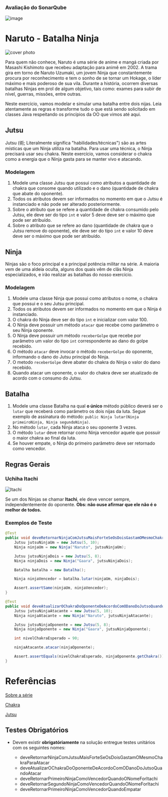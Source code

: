 ### Avaliação do SonarQube
![image](https://user-images.githubusercontent.com/101672271/191228266-d15eeea3-bb64-4941-906a-da0b05bfbde1.png)


# Naruto - Batalha Ninja

![cover photo](https://s.aficionados.com.br/imagens/frases-iconicas-dos-personagens-de-naruto_f.jpg)

Para quem não conhece, Naruto é uma série de anime e mangá criada por Masashi Kishimoto que recebeu adaptação para animê em 2002. A trama gira em torno de Naruto Uzumaki, um jovem Ninja que constantemente procura por reconhecimento e tem o sonho de se tornar um Hokage, o líder máximo e mais poderoso de sua vila. Durante a história, ocorrem diversas batalhas Ninjas em prol de algum objetivo, tais como: exames para subir de nível, guerras, missões, entre outras.

Neste exercício, vamos modelar e simular uma batalha entre dois nijas. Leia atentamente as regras e transforme tudo o que está sendo solicitado em classes Java respeitando os princípios da OO que vimos até aqui.

## Jutsu

Jutsu (術; Literalmente significa "habilidades/técnicas") são as artes místicas que um Ninja utiliza na batalha. Para usar uma técnica, o Ninja precisará usar seu chakra. Neste exercício, vamos considerar o chakra como a energia que o Ninja gasta para se manter vivo e atacando.

### Modelagem

1. Modele uma classe Jutsu que possui como atributos a quantidade de chakra que consome quando utilizado e o dano (quantidade de chakra que abate do oponente).
2. Todos os atributos devem ser informados no momento em que o Jutsu é instanciado e não pode ser alterado posteriormente.
3. Sobre o atributo que se refere a quantidade de chakra consumido pelo Jutsu, ele deve ser do tipo `int` e valor 5 deve deve ser o máximo que pode ser atribuído.
4. Sobre o atributo que se refere ao dano (quantidade de chakra que o Jutsu remove do oponente), ele deve ser do tipo `int` e valor 10 deve deve ser o máximo que pode ser atribuído.

## Ninja

Ninjas são o foco principal e a principal potência militar na série. A maioria vem de uma aldeia oculta, alguns dos quais vêm de clãs Ninja especializados, e irão realizar as batalhas do nosso exercício.

### Modelagem 

1. Modele uma classe Ninja que possui como atributos o nome, o chakra que possui e o seu Jutsu principal.
2. Todos os atributos devem ser informados no momento em que o Ninja é instanciado.
1. O chakra do Ninja deve ser do tipo `int` e inicializar com valor 100.
3. O Ninja deve possuir um método `atacar` que recebe como parâmetro o seu Ninja oponente. 
4. O Ninja deve possuir um método `receberGolpe` que recebe por parâmetro um valor do tipo `int` correspondente ao dano do golpe recebido.
5. O método `atacar` deve invocar o método `receberGolpe` do oponente, informando o dano do Jutsu principal do Ninja.
6. O metodo `receberGolpe` deve abater do chakra do Ninja o valor do dano recebido.
7. Quando atacar um oponente, o valor do chakra deve ser atualizado de acordo com o consumo do Jutsu.


## Batalha
1. Modele uma classe Batalha na qual **o único** método público deverá ser o `lutar` que receberá como parâmetro os dois nijas da luta. Segue exemplo de assinatura do método:  `public Ninja lutar(Ninja primeiroNinja, Ninja segundoNinja)`.
2. No método `lutar`, cada Ninja ataca o seu oponente 3 vezes.
3. O método `lutar` deve retornar como Ninja vencedor aquele que possuir o maior chakra ao final da luta.
5. Se houver empate, o Ninja do primeiro parâmetro deve ser retornado como vencedor.

## Regras Gerais

### Uchiha Itachi
![Itachi](https://vignette.wikia.nocookie.net/liberproeliis/images/b/b0/Itachi_render_by_xuzumaki-d49n7va.png/revision/latest/scale-to-width-down/340?cb=20161119225550&path-prefix=pt-br)

Se um dos Ninjas se chamar **Itachi**, ele deve vencer sempre, independentemente do oponente. **Obs: não ouse afirmar que ele não é o melhor de todos.**

### Exemplos de Teste

```Java
@Test
public void deveRetornarNinjaComJutsuMaisForteSeOsDoisGastamOMesmoChakraParaAtacar(){
    Jutsu jutsuNinjaUm = new Jutsu(5, 10);
    Ninja ninjaUm = new Ninja("Naruto", jutsuNinjaUm);

    Jutsu jutsuNinjaDois = new Jutsu(5, 8);
    Ninja ninjaDois = new Ninja("Gaara", jutsuNinjaDois);

    Batalha batalha = new Batalha();

    Ninja ninjaVencedor = batalha.lutar(ninjaUm, ninjaDois);

    Assert.assertSame(ninjaUm, ninjaVencedor);
}

@Test
public void deveAtualizarOChakraDoOponenteDeAcordoComODanoDoJutsoQuandoAtacar() {
    Jutsu jutsuNinjaAtacante = new Jutsu(5, 10);
    Ninja ninjaAtacante = new Ninja("Naruto", jutsuNinjaAtacante);

    Jutsu jutsuNinjaOponente = new Jutsu(5, 8);
    Ninja ninjaOponente = new Ninja("Gaara", jutsuNinjaOponente);

    int nivelChakraEsperado = 90;

    ninjaAtacante.atacar(ninjaOponente);

    Assert.assertEquals(nivelChakraEsperado, ninjaOponente.getChakra());
}

```

# Referências
[Sobre a série](https://naruto-pedia.fandom.com/pt-br/wiki/Naruto_(S%C3%A9rie))

[Chakra](https://naruto.fandom.com/pt-br/wiki/Chakra)

[Jutsu](https://naruto.fandom.com/pt-br/wiki/Jutsu)

## Testes Obrigatórios

* Devem existir **obrigatóriamente** na solução entregue testes unitários com os seguintes nomes:

    - deveRetornarNinjaComJutsuMaisForteSeOsDoisGastamOMesmoChakraParaAtacar
    - deveAtualizarOChakraDoOponenteDeAcordoComODanoDoJutsoQuandoAtacar
    - deveRetornarPrimeiroNinjaComoVencedorQuandoONomeForItachi
    - deveRetornarSegundoNinjaComoVencedorQuandoONomeForItachi
    - deveRetornarPrimeiroNinjaComoVencedorQuandoEmpatar
